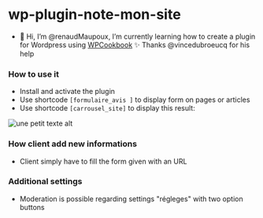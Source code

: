 # wp-plugin-note-mon-site

- 👋 Hi, I’m @renaudMaupoux, I’m currently learning how to create a plugin for Wordpress using [WPCookbook](https://vincentdubroeucq.com/wpcookbook/) :sparkles:
Thanks @vincedubroeucq for his help

### How to use it

* Install and activate the plugin 
* Use shortcode `[formulaire_avis ]` to display form on pages or articles
* Use shortcode `[carrousel_site]` to display this result:

![une petit texte alt](http://ateliermaupoux.com.mare2067.odns.fr/avis.png)


### How client add new informations

* Client simply have to fill the form given with an URL 

### Additional settings

* Moderation is possible regarding settings "régleges" with two option buttons
